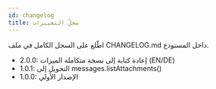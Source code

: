 ```yaml
---
id: changelog
title: سجلّ التغييرات
---
```


اطّلع على السجل الكامل في ملف CHANGELOG.md داخل المستودع.

- 2.0.0: إعادة كتابة إلى نسخة متكاملة الميزات (EN/DE)
- 1.0.1: التحويل إلى messages.listAttachments()
- 1.0.0: الإصدار الأولي
